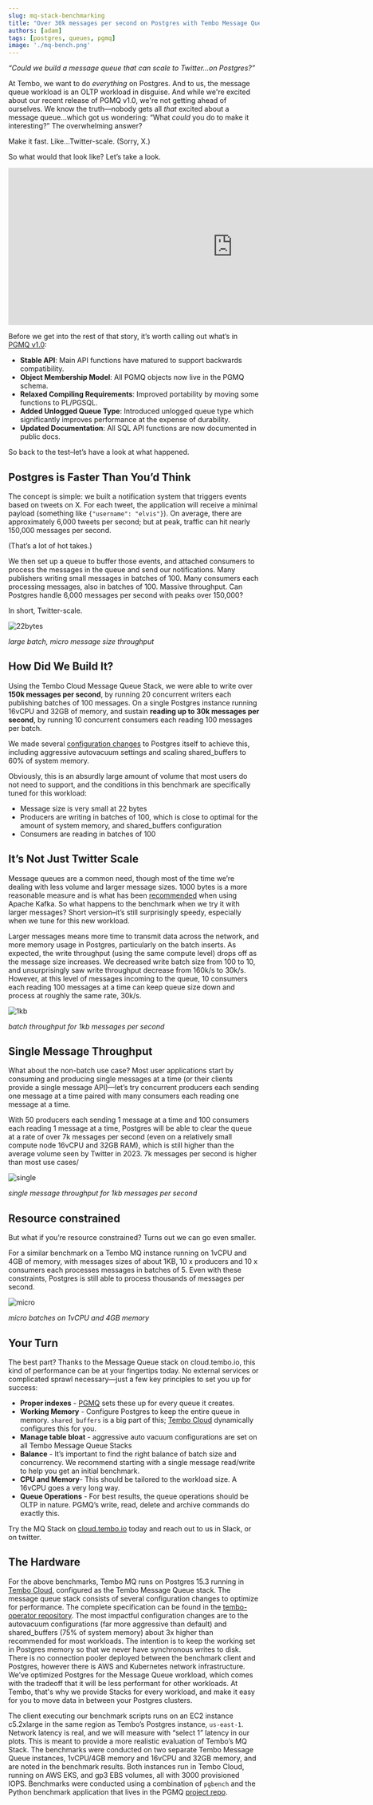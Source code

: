 ```yaml
---
slug: mq-stack-benchmarking
title: "Over 30k messages per second on Postgres with Tembo Message Queue Stack"
authors: [adam]
tags: [postgres, queues, pgmq]
image: './mq-bench.png'
---
```


_“Could we build a message queue that can scale to Twitter...on Postgres?”_

At Tembo, we want to do _everything_ on Postgres. And to us, the message queue workload is an OLTP workload in disguise. And while we're excited about our recent release of PGMQ v1.0, we're not getting ahead of ourselves. We know the truth—nobody gets all _that_ excited about a message queue...which got us wondering: “What _could_ you do to make it interesting?” The overwhelming answer?

Make it fast. Like...Twitter-scale. (Sorry, X.)

So what would that look like? Let’s take a look.

<div style={{ position: 'relative', width: '100%', paddingBottom: '56.25%', marginBottom: '5%'}}>
  <iframe
    style={{ position: 'absolute', top:'10px', width: '100%', height: '100%' }}
    width="900"
    height="315"
    src="https://www.youtube.com/embed/4vK0JqCNuok?si=60cxZCsfiYEiIiNm"
    title="YouTube video player"
    frameBorder="0"
    allow="accelerometer; autoplay; clipboard-write; encrypted-media; gyroscope; picture-in-picture"
    allowFullScreen>
  </iframe>
</div>

Before we get into the rest of that story, it’s worth calling out what’s in [PGMQ v1.0](https://github.com/tembo-io/pgmq):

* **Stable API**: Main API functions have matured to support backwards compatibility.
* **Object Membership Model**: All PGMQ objects now live in the PGMQ schema.
* **Relaxed Compiling Requirements**: Improved portability by moving some functions to PL/PGSQL.
* **Added Unlogged Queue Type**: Introduced unlogged queue type which significantly improves performance at the expense of durability.
* **Updated Documentation**: All SQL API functions are now documented in public docs.

So back to the test–let’s have a look at what happened.

## Postgres is Faster Than You’d Think

The concept is simple: we built a notification system that triggers events based on tweets on X. For each tweet, the application will receive a minimal payload (something like `{"username": "elvis"}`). On average, there are approximately 6,000 tweets per second; but at peak, traffic can hit nearly 150,000 messages per second.

(That’s a lot of hot takes.)

We then set up a queue to buffer those events, and attached consumers to process the messages in the queue and send our notifications. Many publishers writing small messages in batches of 100. Many consumers each processing messages, also in batches of 100. Massive throughput. Can Postgres handle 6,000 messages per second with peaks over 150,000?

In short, Twitter-scale.

![22bytes](./22bytes.png "22bytes")

*large batch, micro message size throughput*


## How Did We Build It?

Using the Tembo Cloud Message Queue Stack, we were able to write over **150k messages per second**, by running 20 concurrent writers each publishing batches of 100 messages. On a single Postgres instance running 16vCPU and 32GB of memory, and sustain **reading up to 30k messages per second**, by running 10 concurrent consumers each reading 100 messages per batch.

We made several [configuration changes](https://github.com/tembo-io/tembo/blob/702802a4627539c13654414def423c6b9f9b3b79/tembo-operator/src/stacks/templates/message_queue.yaml#L95-L121) to Postgres itself to achieve this, including aggressive autovacuum settings and scaling shared_buffers to 60% of system memory.

Obviously, this is an absurdly large amount of volume that most users do not need to support, and the conditions in this benchmark are specifically tuned for this workload:

* Message size is very small at 22 bytes
* Producers are writing in batches of 100, which is close to optimal for the amount of system memory, and shared_buffers configuration
* Consumers are reading in batches of 100

## It’s Not Just Twitter Scale

Message queues are a common need, though most of the time we’re dealing with less volume and larger message sizes. 1000 bytes is a more reasonable measure and is what has been [recommended](https://www.galiglobal.com/blog/2021/20210430-Three-Kafka-good-practices.html) when using Apache Kafka. So what happens to the benchmark when we try it with larger messages? Short version–it’s still surprisingly speedy, especially when we tune for this new workload.

Larger messages means more time to transmit data across the network, and more memory usage in Postgres, particularly on the batch inserts. As expected, the write throughput (using the same compute level) drops off as the message size increases. We decreased write batch size from 100 to 10, and unsurprisingly saw write throughput decrease from 160k/s to 30k/s. However, at this level of messages incoming to the queue, 10 consumers each reading 100 messages at a time can keep queue size down and process at roughly the same rate, 30k/s.

![1kb](./1kb.png "1kb")

*batch throughput for 1kb messages per second*

## Single Message Throughput

What about the non-batch use case? Most user applications start by consuming and producing single messages at a time (or their clients provide a single message API)—let’s try concurrent producers each sending one message at a time paired with many consumers each reading one message at a time.

With 50 producers each sending 1 message at a time and 100 consumers each reading 1 message at a time, Postgres will be able to clear the queue at a rate of over 7k messages per second (even on a relatively small compute node 16vCPU and 32GB RAM), which is still higher than the average volume seen by Twitter in 2023. 7k messages per second is higher than most use cases/

![single](./single.png "single")

*single message throughput for 1kb messages per second*

## Resource constrained

But what if you’re resource constrained? Turns out we can go even smaller.

For a similar benchmark on a Tembo MQ instance running on 1vCPU and 4GB of memory, with messages sizes of about 1KB, 10 x producers and 10 x consumers each processes messages in batches of 5. Even with these constraints, Postgres is still able to process thousands of messages per second.

![micro](./micro.png "micro")

*micro batches on 1vCPU and 4GB memory*

## Your Turn

The best part? Thanks to the Message Queue stack on cloud.tembo.io, this kind of performance can be at your fingertips today. No external services or complicated sprawl necessary—just a few key principles to set you up for success:

* **Proper indexes** - [PGMQ](https://github.com/tembo-io/pgmq) sets these up for every queue it creates.
* **Working Memory** - Configure Postgres to keep the entire queue in memory. `shared_buffers` is a big part of this; [Tembo Cloud](http://cloud.tembo.io) dynamically configures this for you.
* **Manage table bloat** - aggressive auto vacuum configurations are set on all Tembo Message Queue Stacks
* **Balance** - It’s important to find the right balance of batch size and concurrency. We recommend starting with a single message read/write to help you get an initial benchmark.
* **CPU and Memory**- This should be tailored to the workload size. A 16vCPU goes a very long way.
* **Queue Operations** - For best results, the queue operations should be OLTP in nature. PGMQ’s write, read, delete and archive commands do exactly this.

Try the MQ Stack on [cloud.tembo.io](https://cloud.tembo.io) today and reach out to us in Slack, or on twitter.

## The Hardware

For the above benchmarks, Tembo MQ runs on Postgres 15.3 running in [Tembo Cloud](http://cloud.tembo.io), configured as the Tembo Message Queue stack. The message queue stack consists of several configuration changes to optimize for performance. The complete specification can be found in the [tembo-operator repository](https://github.com/tembo-io/tembo/blob/702802a4627539c13654414def423c6b9f9b3b79/tembo-operator/src/stacks/templates/message_queue.yaml#L95-L121). The most impactful configuration changes are to the autovacuum configurations (far more aggressive than default) and shared_buffers (75% of system memory) about 3x higher than recommended for most workloads. The intention is to keep the working set in Postgres memory so that we never have synchronous writes to disk. There is no connection pooler deployed between the benchmark client and Postgres, however there is AWS and Kubernetes network infrastructure. We’ve optimized Postgres for the Message Queue workload, which comes with the tradeoff that it will be less performant for other workloads. At Tembo, that's why we provide Stacks for every workload, and make it easy for you to move data in between your Postgres clusters.

The client executing our benchmark scripts runs on an EC2 instance c5.2xlarge in the same region as Tembo’s Postgres instance, `us-east-1`. Network latency is real, and we will measure with “select 1” latency in our plots. This is meant to provide a more realistic evaluation of Tembo’s MQ Stack. The benchmarks were conducted on two separate Tembo Message Queue instances, 1vCPU/4GB memory and 16vCPU and 32GB memory, and are noted in the benchmark results. Both instances run in Tembo Cloud, running on AWS EKS, and gp3 EBS volumes, all with 3000 provisioned IOPS. Benchmarks were conducted using a combination of `pgbench` and the Python benchmark application that lives in the PGMQ [project repo](https://github.com/tembo-io/pgmq/blob/293f6e93f3799ee17016b07f4834f7bd01f7387a/tembo-pgmq-python/benches/runner.py#L22).
